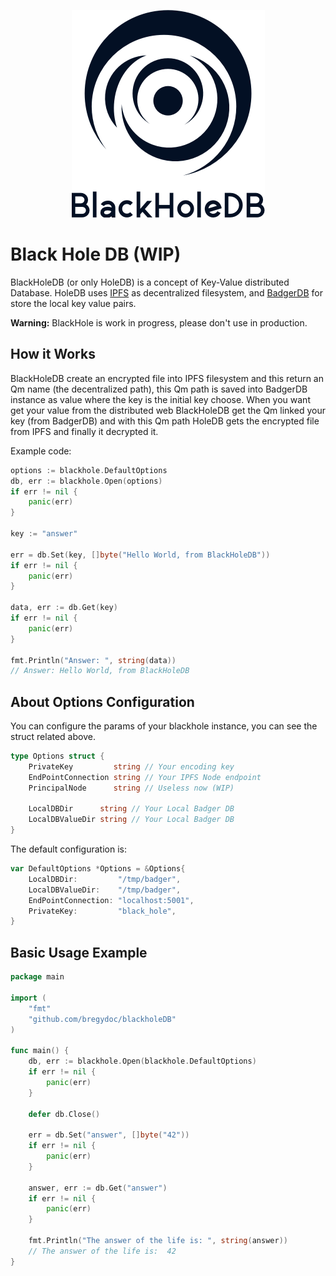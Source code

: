 
<p align="center">
  <img src="logo.png"/>
</p>

# Black Hole DB (WIP)
BlackHoleDB (or only HoleDB) is a concept of Key-Value distributed Database.
HoleDB uses [IPFS](https://ipfs.io) as decentralized filesystem, 
and [BadgerDB](https://github.com/dgraph-io/badger) for store the local key value pairs.

**Warning:** BlackHole is work in progress, please don't use in production.
 
## How it Works
BlackHoleDB create an encrypted file into IPFS filesystem and this return an Qm name (the decentralized path), 
this Qm path is saved into BadgerDB instance as value where the key is the initial key choose. When you want get your 
value from the distributed web BlackHoleDB get the Qm linked your key (from BadgerDB) and with this Qm path HoleDB gets
the encrypted file from IPFS and finally it decrypted it.

Example code:
```go
options := blackhole.DefaultOptions
db, err := blackhole.Open(options)
if err != nil {
	panic(err)
}
	
key := "answer"

err = db.Set(key, []byte("Hello World, from BlackHoleDB"))
if err != nil {
	panic(err)
}

data, err := db.Get(key)
if err != nil {
	panic(err)
}

fmt.Println("Answer: ", string(data))
// Answer: Hello World, from BlackHoleDB

```

## About Options Configuration

You can configure the params of your blackhole instance, 
you can see the struct related above.

```go
type Options struct {
	PrivateKey         string // Your encoding key
	EndPointConnection string // Your IPFS Node endpoint
	PrincipalNode      string // Useless now (WIP)

	LocalDBDir      string // Your Local Badger DB
	LocalDBValueDir string // Your Local Badger DB
}
```

The default configuration is:

```go
var DefaultOptions *Options = &Options{
	LocalDBDir:         "/tmp/badger",
	LocalDBValueDir:    "/tmp/badger",
	EndPointConnection: "localhost:5001",
	PrivateKey:         "black_hole",
}
```

## Basic Usage Example
```go
package main

import (
	"fmt"
	"github.com/bregydoc/blackholeDB"
)

func main() {
	db, err := blackhole.Open(blackhole.DefaultOptions)
	if err != nil {
		panic(err)
	}

	defer db.Close()

	err = db.Set("answer", []byte("42"))
	if err != nil {
		panic(err)
	}

	answer, err := db.Get("answer")
	if err != nil {
		panic(err)
	}

	fmt.Println("The answer of the life is: ", string(answer))
	// The answer of the life is:  42
}
```